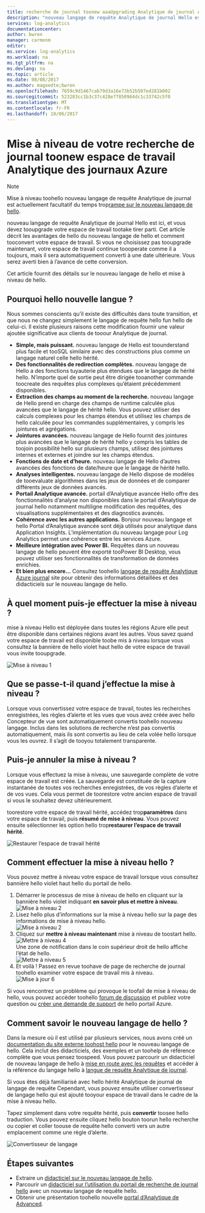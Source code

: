 ```yaml
---
title: recherche de journal toonew aaaUpgrading Analytique de journal Azure | Documents Microsoft
description: "nouveau langage de requête Analytique de journal Hello est presque ici, et vous pouvez participer en version préliminaire publique de hello.  Cet article décrit les avantages de hello du nouveau langage de hello et comment tooconvert votre espace de travail."
services: log-analytics
documentationcenter: 
author: bwren
manager: carmonm
editor: 
ms.service: log-analytics
ms.workload: na
ms.tgt_pltfrm: na
ms.devlang: na
ms.topic: article
ms.date: 08/08/2017
ms.author: magoedte;bwren
ms.openlocfilehash: 7659c9d1467cab79d3a16e73b52b507ed281b002
ms.sourcegitcommit: 523283cc1b3c37c428e77850964dc1c33742c5f0
ms.translationtype: MT
ms.contentlocale: fr-FR
ms.lasthandoff: 10/06/2017
---
```

# <a name="upgrade-your-azure-log-analytics-workspace-toonew-log-search"></a>Mise à niveau de votre recherche de journal toonew espace de travail Analytique des journaux Azure

> [!NOTE]
> Mise à niveau toohello nouveau langage de requête Analytique de journal est actuellement facultatif du temps trop[rampe sur le nouveau langage de hello](https://go.microsoft.com/fwlink/?linkid=856078).  

nouveau langage de requête Analytique de journal Hello est ici, et vous devez tooupgrade votre espace de travail tootake tirer parti.  Cet article décrit les avantages de hello du nouveau langage de hello et comment tooconvert votre espace de travail.  Si vous ne choisissez pas tooupgrade maintenant, votre espace de travail continue toooperate comme il a toujours, mais il sera automatiquement converti à une date ultérieure.  Vous serez averti bien à l’avance de cette conversion.

Cet article fournit des détails sur le nouveau langage de hello et mise à niveau de hello.

## <a name="why-hello-new-language"></a>Pourquoi hello nouvelle langue ?
Nous sommes conscients qu’il existe des difficultés dans toute transition, et que nous ne changez simplement le langage de requête hello fun hello de celui-ci.  Il existe plusieurs raisons cette modification fournir une valeur ajoutée significative aux clients de tooour Analytique de journal.

- **Simple, mais puissant.** nouveau langage de Hello est toounderstand plus facile et tooSQL similaire avec des constructions plus comme un langage naturel celle hello hérité.
- **Des fonctionnalités de redirection complètes.**  nouveau langage de Hello a des fonctions tuyauterie plus étendues que le langage de hérité hello.  N’importe quel de sortie peut être dirigée tooanother commande toocreate des requêtes plus complexes qu’étaient précédemment disponibles.
- **Extraction des champs au moment de la recherche.**  nouveau langage de Hello prend en charge des champs de runtime calculée plus avancées que le langage de hérité hello.  Vous pouvez utiliser des calculs complexes pour les champs étendus et utilisez les champs de hello calculée pour les commandes supplémentaires, y compris les jointures et agrégations.
- **Jointures avancées.**  nouveau langage de Hello fournit des jointures plus avancées que le langage de hérité hello y compris les tables de toojoin possibilité hello sur plusieurs champs, utilisez des jointures internes et externes et joindre sur les champs étendus.
- **Fonctions de date et d’heure.**  nouveau langage de Hello d’autres avancées des fonctions de date/heure que le langage de hérité hello.
- **Analyses intelligentes.**  nouveau langage de Hello dispose de modèles de tooevaluate algorithmes dans les jeux de données et de comparer différents jeux de données avancés.
- **Portail Analytique avancée.**  portail d’Analytique avancée Hello offre des fonctionnalités d’analyse non disponibles dans le portail d’Analytique de journal hello notamment multiligne modification des requêtes, des visualisations supplémentaires et des diagnostics avancés.
- **Cohérence avec les autres applications.**  Bonjour nouveau langage et hello Portal d’Analytique avancée sont déjà utilisés pour analytique dans Application Insights.  L’implémentation du nouveau langage pour Log Analytics permet une cohérence entre les services Azure.
- **Meilleure intégration avec Power BI.** Requêtes dans un nouveau langage de hello peuvent être exporté tooPower BI Desktop, vous pouvez utiliser ses fonctionnalités de transformation de données enrichies.
- **Et bien plus encore...** Consultez toohello [langage de requête Analytique Azure journal](https://docs.loganalytics.io) site pour obtenir des informations détaillées et des didacticiels sur le nouveau langage de hello.


## <a name="when-can-i-upgrade"></a>À quel moment puis-je effectuer la mise à niveau ?
mise à niveau Hello est déployée dans toutes les régions Azure elle peut être disponible dans certaines régions avant les autres.  Vous savez quand votre espace de travail est disponible toobe mis à niveau lorsque vous consultez la bannière de hello violet haut hello de votre espace de travail vous invite tooupgrade.

![Mise à niveau 1](media/log-analytics-log-search-upgrade/upgrade-01a.png)

## <a name="what-happens-when-i-upgrade"></a>Que se passe-t-il quand j’effectue la mise à niveau ?
Lorsque vous convertissez votre espace de travail, toutes les recherches enregistrées, les règles d’alerte et les vues que vous avez créée avec hello Concepteur de vue sont automatiquement convertis toohello nouveau langage.  Inclus dans les solutions de recherche n’est pas convertis automatiquement, mais ils sont convertis au lieu de cela volée hello lorsque vous les ouvrez.  Il s’agit de tooyou totalement transparente.

## <a name="can-i-go-back-after-i-upgrade"></a>Puis-je annuler la mise à niveau ?
Lorsque vous effectuez la mise à niveau, une sauvegarde complète de votre espace de travail est créée. La sauvegarde est constituée de la capture instantanée de toutes vos recherches enregistrées, de vos règles d’alerte et de vos vues.  Cela vous permet de toorestore votre ancien espace de travail si vous le souhaitez devez ultérieurement.

toorestore votre espace de travail hérité, accédez trop**paramètres** dans votre espace de travail, puis **résumé de mise à niveau**.  Vous pouvez ensuite sélectionner les option hello trop**restaurer l’espace de travail hérité**.  

![Restaurer l’espace de travail hérité](media/log-analytics-log-search-upgrade/restore-legacy-b.png)

## <a name="how-do-i-perform-hello-upgrade"></a>Comment effectuer la mise à niveau hello ?
Vous pouvez mettre à niveau votre espace de travail lorsque vous consultez bannière hello violet haut hello du portail de hello.  

1.  Démarrer le processus de mise à niveau de hello en cliquant sur la bannière hello violet indiquant **en savoir plus et mettre à niveau**.<br>![Mise à niveau 2](media/log-analytics-log-search-upgrade/upgrade-01a.png)<br>
2.  Lisez hello plus d’informations sur la mise à niveau hello sur la page des informations de mise à niveau hello.<br>![Mise à niveau 2](media/log-analytics-log-search-upgrade/upgrade-03.png)<br>
3.  Cliquez sur **mettre à niveau maintenant** mise à niveau de toostart hello.<br>![Mettre à niveau 4](media/log-analytics-log-search-upgrade/upgrade-04.png)<br>Une zone de notification dans le coin supérieur droit de hello affiche l’état de hello.<br>![Mettre à niveau 5](media/log-analytics-log-search-upgrade/upgrade-05.png)
4.  Et voilà !  Passez en revue toohave de page de recherche de journal toohello examiner votre espace de travail mis à niveau.<br>![Mise à jour 6](media/log-analytics-log-search-upgrade/upgrade-06.png)<br>

Si vous rencontrez un problème qui provoque le toofail de mise à niveau de hello, vous pouvez accéder toohello [forum de discussion](https://social.msdn.microsoft.com/Forums/azure/home?forum=opinsights) et publiez votre question ou [créer une demande de support](../azure-supportability/how-to-create-azure-support-request.md) de hello portail Azure.

## <a name="how-do-i-learn-hello-new-language"></a>Comment savoir le nouveau langage de hello ?
Dans la mesure où il est utilisé par plusieurs services, nous avons créé un [documentation du site externe toohost hello](https://docs.loganalytics.io/) pour le nouveau langage de hello.  Cela inclut des didacticiels, des exemples et un toohelp de référence complète que vous pensez toospeed. Vous pouvez parcourir un didacticiel de nouveau langage de hello à [mise en route avec les requêtes](https://go.microsoft.com/fwlink/?linkid=856078) et accéder à la référence du langage hello à [langue de requête Analytique de journal](https://go.microsoft.com/fwlink/?linkid=856079).  

Si vous êtes déjà familiarisé avec hello hérité Analytique de journal de langage de requête Cependant, vous pouvez ensuite utiliser convertisseur de langage hello qui est ajouté tooyour espace de travail dans le cadre de la mise à niveau hello.

Tapez simplement dans votre requête hérité, puis **convertir** toosee hello traduction.  Vous pouvez ensuite cliquez hello bouton toorun hello recherche ou copier et coller toouse de requête hello converti vers un autre emplacement comme une règle d’alerte.

![Convertisseur de langage](media/log-analytics-log-search-upgrade/language-converter.png)


## <a name="next-steps"></a>Étapes suivantes
- Extraire un [didacticiel sur le nouveau langage de hello](https://go.microsoft.com/fwlink/?linkid=856078).
- Parcourir un [didacticiel sur l’utilisation du portail de recherche de journal hello](log-analytics-log-search-log-search-portal.md) avec un nouveau langage de requête hello.
- Obtenir une présentation toohello nouvelle [portal d’Analytique de Advanced](https://go.microsoft.com/fwlink/?linkid=856587).
